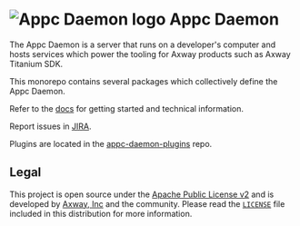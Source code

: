 # ![Appc Daemon logo](docs/images/appc-daemon.png) Appc Daemon

The Appc Daemon is a server that runs on a developer's computer and hosts services which power the
tooling for Axway products such as Axway Titanium SDK.

This monorepo contains several packages which collectively define the Appc Daemon.

Refer to the [docs](docs/) for getting started and technical information.

Report issues in [JIRA](https://jira.appcelerator.org/projects/DAEMON/issues).

Plugins are located in the [appc-daemon-plugins](https://github.com/appcelerator/appc-daemon-plugins) repo.

## Legal

This project is open source under the [Apache Public License v2][1] and is developed by
[Axway, Inc](http://www.axway.com/) and the community. Please read the [`LICENSE`][1] file included
in this distribution for more information.

[1]: https://github.com/appcelerator/appc-daemon/blob/master/LICENSE
